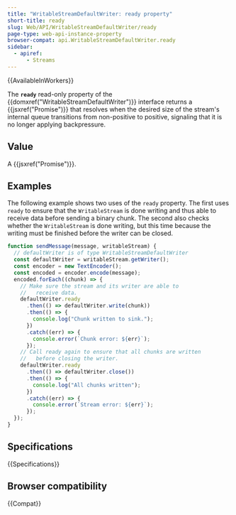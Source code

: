 ```yaml
---
title: "WritableStreamDefaultWriter: ready property"
short-title: ready
slug: Web/API/WritableStreamDefaultWriter/ready
page-type: web-api-instance-property
browser-compat: api.WritableStreamDefaultWriter.ready
sidebar:
  - apiref:
      - Streams
---
```


{{AvailableInWorkers}}

The **`ready`** read-only property of the
{{domxref("WritableStreamDefaultWriter")}} interface returns a {{jsxref("Promise")}}
that resolves when the desired size of the stream's internal queue transitions from
non-positive to positive, signaling that it is no longer applying backpressure.

## Value

A {{jsxref("Promise")}}.

## Examples

The following example shows two uses of the `ready` property. The first uses
`ready` to ensure that the `WritableStream` is done writing and
thus able to receive data before sending a binary chunk. The second also checks whether
the `WritableStream` is done writing, but this time because the writing
must be finished before the writer can be closed.

```js
function sendMessage(message, writableStream) {
  // defaultWriter is of type WritableStreamDefaultWriter
  const defaultWriter = writableStream.getWriter();
  const encoder = new TextEncoder();
  const encoded = encoder.encode(message);
  encoded.forEach((chunk) => {
    // Make sure the stream and its writer are able to
    //   receive data.
    defaultWriter.ready
      .then(() => defaultWriter.write(chunk))
      .then(() => {
        console.log("Chunk written to sink.");
      })
      .catch((err) => {
        console.error(`Chunk error: ${err}`);
      });
    // Call ready again to ensure that all chunks are written
    //   before closing the writer.
    defaultWriter.ready
      .then(() => defaultWriter.close())
      .then(() => {
        console.log("All chunks written");
      })
      .catch((err) => {
        console.error(`Stream error: ${err}`);
      });
  });
}
```

## Specifications

{{Specifications}}

## Browser compatibility

{{Compat}}
